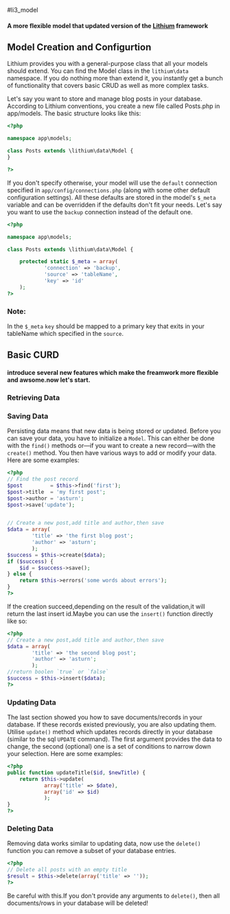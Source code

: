 #li3_model

#### A more flexible model that updated version of the [Lithium](https://github.com/UnionOfRAD/lithium) framework

## Model Creation and Configurtion

Lithium provides you with a general-purpose class that all your models should extend. You can find the Model class in the `lithium\data` namespace. If you do nothing more than extend it, you instantly get a bunch of functionality that covers basic CRUD as well as more complex tasks.

Let's say you want to store and manage blog posts in your database. According to Lithium conventions, you create a new file called Posts.php in app/models. The basic structure looks like this:

```php
<?php

namespace app\models;

class Posts extends \lithium\data\Model {
}

?>
```

If you don't specify otherwise, your model will use the `default` connection specified in `app/config/connections.php` (along with some other default configuration settings). All these defaults are stored in the model's `$_meta` variable and can be overridden if the defaults don't fit your needs. Let's say you want to use the `backup` connection instead of the default one.

```php
<?php

namespace app\models;

class Posts extends \lithium\data\Model {

	protected static $_meta = array(
			'connection' => 'backup',
			'source' => 'tableName',
			'key' => 'id'
	);
?>
```

### Note:
In the `$_meta` `key` should be mapped to a primary key that exits in your tableName which specified in the `source`.

## Basic CURD

#### introduce several new features which make the freamwork more flexible and awsome.now let's start.

### Retrieving Data

### Saving Data

Persisting data means that new data is being stored or updated. Before you can save your data, you have to initialize a `Model`. This can either be done with the `find()` methods or—if you want to create a new record—with the `create()` method. You then have various ways to add or modify your data. Here are some examples:

```php
<?php
// Find the post record
$post 		  = $this->find('first');
$post->title  = 'my first post';
$post->author = 'asturn';
$post->save('update');


// Create a new post,add title and author,then save
$data = array(
		'title' => 'the first blog post';
		'author' => 'asturn';
		);
$success = $this->create($data);
if ($success) {
	$id = $success->save();
} else {
	return $this->errors('some words about errors');
}
?>
```
If the creation succeed,depending on the result of the validation,it will return the last insert id.Maybe you can use the `insert()` function directly like so:

```php
<?php
// Create a new post,add title and author,then save
$data = array(
		'title' => 'the second blog post';
		'author' => 'asturn';
		);
//return boolen `true` or `false`
$success = $this->insert($data);
?>
```

### Updating Data

The last section showed you how to save documents/records in your database. If these records existed previously, you are also updating them. Utilise `update()` method which updates records directly in your database (similar to the sql `UPDATE` command).
The first argument provides the data to change, the second (optional) one is a set of conditions to narrow down your selection. Here are some examples:

```php
<?php
public function updateTitle($id, $newTitle) {
	return $this->update(
			array('title' => $date),
			array('id' => $id)
			);
}
?>
```

### Deleting Data

Removing data works similar to updating data, now use the `delete()` function you can remove a subset of your database entries.

```php
<?php
// Delete all posts with an empty title
$result = $this->delete(array('title' => ''));
?>
```

Be careful with this.If you don't provide any arguments to `delete()`, then all documents/rows in your database will be deleted!